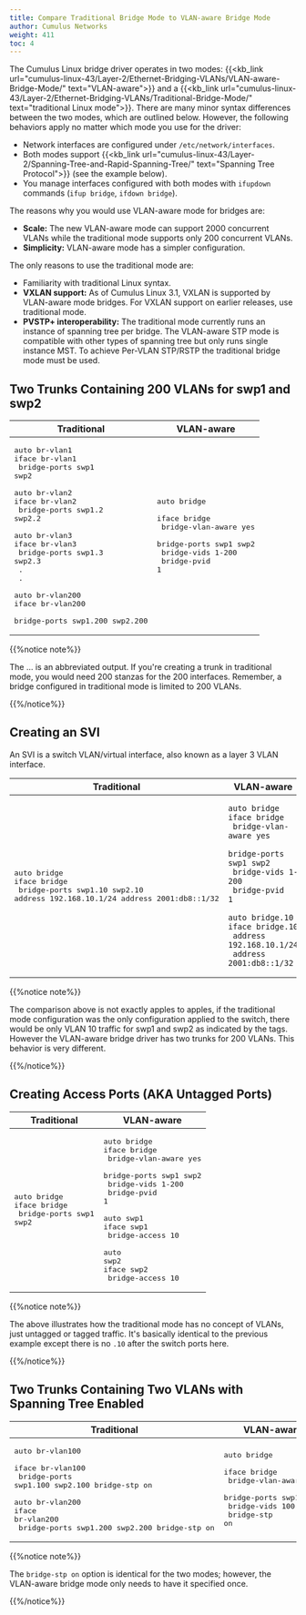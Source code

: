 ```yaml
---
title: Compare Traditional Bridge Mode to VLAN-aware Bridge Mode
author: Cumulus Networks
weight: 411
toc: 4
---
```


The Cumulus Linux bridge driver operates in two modes:
{{<kb_link url="cumulus-linux-43/Layer-2/Ethernet-Bridging-VLANs/VLAN-aware-Bridge-Mode/" text="VLAN-aware">}} and a {{<kb_link url="cumulus-linux-43/Layer-2/Ethernet-Bridging-VLANs/Traditional-Bridge-Mode/" text="traditional Linux mode">}}. There are many minor syntax differences between the two modes, which are outlined below. However, the following behaviors apply no matter which mode you use for the driver:

- Network interfaces are configured under `/etc/network/interfaces`.
- Both modes support {{<kb_link url="cumulus-linux-43/Layer-2/Spanning-Tree-and-Rapid-Spanning-Tree/" text="Spanning Tree Protocol">}} (see the example below).
- You manage interfaces configured with both modes with `ifupdown` commands (`ifup bridge`, `ifdown bridge`).

The reasons why you would use VLAN-aware mode for bridges are:

- **Scale:** The new VLAN-aware mode can support 2000 concurrent VLANs
    while the traditional mode supports only 200 concurrent VLANs.
- **Simplicity:** VLAN-aware mode has a simpler configuration.

The only reasons to use the traditional mode are:

- Familiarity with traditional Linux syntax.
- **VXLAN support:** As of Cumulus Linux 3.1, VXLAN is supported by
    VLAN-aware mode bridges. For VXLAN support on earlier releases, use
    traditional mode.
- **PVSTP+ interoperability:** The traditional mode currently runs an
    instance of spanning tree per bridge. The VLAN-aware STP mode is
    compatible with other types of spanning tree but only runs single
    instance MST. To achieve Per-VLAN STP/RSTP the traditional bridge
    mode must be used.

## Two Trunks Containing 200 VLANs for swp1 and swp2

| Traditional | VLAN-aware |
| ----------- | ---------- |
| <pre>auto br-vlan1<br>iface br-vlan1<br>  bridge-ports swp1 swp2<br><br>auto br-vlan2<br>iface br-vlan2<br>  bridge-ports swp1.2 swp2.2<br><br>auto br-vlan3<br>iface br-vlan3<br>  bridge-ports swp1.3 swp2.3<br> .<br> .<br><br>auto br-vlan200<br>iface br-vlan200<br>  bridge-ports swp1.200 swp2.200</pre> | <pre>auto bridge<br><br>iface bridge<br>  bridge-vlan-aware yes<br>  bridge-ports swp1 swp2<br>  bridge-vids 1-200<br>  bridge-pvid 1</pre> |

{{%notice note%}}

The \... is an abbreviated output. If you're creating a trunk in traditional mode, you would need 200 stanzas for the 200 interfaces. Remember, a bridge configured in traditional mode is limited to 200 VLANs.

{{%/notice%}}

## Creating an SVI

An SVI is a switch VLAN/virtual interface, also known as a layer 3 VLAN interface.

| Traditional | VLAN-aware |
| ----------- | ---------- |
| <pre>auto bridge<br>iface bridge<br>  bridge-ports swp1.10 swp2.10 address 192.168.10.1/24 address 2001:db8::1/32</pre> | <pre><code>auto bridge<br>iface bridge<br>  bridge-vlan-aware yes<br>  bridge-ports swp1 swp2<br>  bridge-vids 1-200<br>  bridge-pvid 1<br><br>auto bridge.10<br>iface bridge.10<br>  address 192.168.10.1/24<br>  address 2001:db8::1/32</pre> |

{{%notice note%}}

The comparison above is not exactly apples to apples, if the traditional mode configuration was the only configuration applied to the switch, there would be only VLAN 10 traffic for swp1 and swp2 as indicated by the tags. However the VLAN-aware bridge driver has two trunks for 200 VLANs. This behavior is very different.

{{%/notice%}}

## Creating Access Ports (AKA Untagged Ports)

| Traditional | VLAN-aware |
| ----------- | ---------- |
| <pre>auto bridge<br>iface bridge<br>  bridge-ports swp1 swp2</pre> |  <pre>auto bridge<br>iface bridge<br>  bridge-vlan-aware yes<br>  bridge-ports swp1 swp2<br>  bridge-vids 1-200<br>  bridge-pvid 1<br><br>auto swp1<br>iface swp1<br>  bridge-access 10<br><br>auto swp2<br>iface swp2<br>  bridge-access 10</pre> |

{{%notice note%}}

The above illustrates how the traditional mode has no concept of VLANs, just untagged or tagged traffic. It\'s basically identical to the previous example except there is no `.10` after the switch ports here.

{{%/notice%}}

## Two Trunks Containing Two VLANs with Spanning Tree Enabled

| Traditional | VLAN-aware |
| ----------- | ---------- |
| <pre>auto br-vlan100<br><br>iface br-vlan100<br>    bridge-ports swp1.100 swp2.100 bridge-stp on<br><br>auto br-vlan200<br>iface br-vlan200<br>    bridge-ports swp1.200 swp2.200 bridge-stp on</pre> | <pre>auto bridge<br><br>iface bridge<br>    bridge-vlan-aware yes<br>    bridge-ports swp1 swp2<br>    bridge-vids 100 200<br>    bridge-stp on</pre> |

{{%notice note%}}

The `bridge-stp on` option is identical for the two modes; however, the VLAN-aware bridge mode only needs to have it specified once.

{{%/notice%}}
